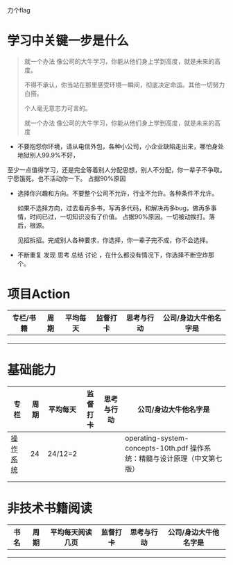 力个flag



# 学习中关键一步是什么



>就一个办法 像公司的大牛学习，你能从他们身上学到高度，就是未来的高度。
>
>不得不承认，你当站在那里感受环境一瞬间，彻底决定命运。其他一切努力白搭。
>
>个人毫无意志力可言的。
>
>就一个办法 像公司的大牛学习，你能从他们身上学到高度，就是未来的高度

- 不要抱怨你环境，请从电信外包，各种小公司，小企业缺陷走出来，哪怕身处地狱别人99.9%不好，

至少一点值得学习，还是完全等着别人分配思想，别人不分配，你一辈子不争取。宁愿饿死。也不活动你一下。 占据90%原因



- 选择你兴趣和方向。不要整个公司不允许，行业不允许。各种条件不允许。

  如果不选择方向，过去看再多书，写再多代码，和解决再多bug，做再多事情，时间已过，一切知识没有了价值。 占据90%原因。一切被动挨打。落后，根源。

  见招拆招。完成别人各种要求，你选择，你一辈子完不成，你不会选择。



- 不断重复 发现 思考 总结 讨论 ，在什么都没有情况下，你选择不断空炸那个。



#  项目Action

| 专栏/书籍 | 周期 | 平均每天 | 监督打卡 | 思考与行动 | 公司/身边大牛他名字是 |
| ---- | ---- | ---------------- | -------- | ---------- | ---------- |
|      |      |                  |          |            |            |
|      |      |                  |          |            |            |
|      |      |                  |          |||




# 基础能力



| 专栏 | 周期 | 平均每天 | 监督打卡 | 思考与行动 | 公司/身边大牛他名字是 |
| ---- | ---- | ---------------- | -------- | ---------- | ---------- |
| [操作系统](http://os.cs.tsinghua.edu.cn/oscourse/OS2019spring/lecture20) | 24 | 24/12=2 |          |            | operating-system-concepts-10th.pdf  操作系统：精髓与设计原理（中文第七版） |
|      |      |                  |          |            |            |
|      |      |                  |          |||





# 非技术书籍阅读

| 书名 | 周期 | 平均每天阅读几页 | 监督打卡 | 思考与行动 | 公司/身边大牛他名字是 |
| ---- | ---- | ---------------- | -------- | ---------- | --------------------- |
|      |      |                  |          |            |                       |
|      |      |                  |          |            |                       |
|      |      |                  |          |            |                       |

